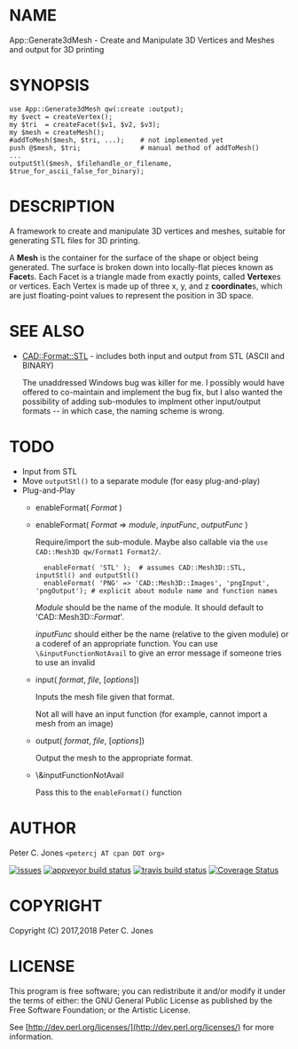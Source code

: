 # NAME

App::Generate3dMesh - Create and Manipulate 3D Vertices and Meshes and output for 3D printing

# SYNOPSIS

    use App::Generate3dMesh qw(:create :output);
    my $vect = createVertex();
    my $tri  = createFacet($v1, $v2, $v3);
    my $mesh = createMesh();
    #addToMesh($mesh, $tri, ...);    # not implemented yet
    push @$mesh, $tri;               # manual method of addToMesh()
    ...
    outputStl($mesh, $filehandle_or_filename, $true_for_ascii_false_for_binary);

# DESCRIPTION

A framework to create and manipulate 3D vertices and meshes, suitable for generating STL files
for 3D printing.

A **Mesh** is the container for the surface of the shape or object being generated.  The surface is broken down
into locally-flat pieces known as **Facet**s.  Each Facet is a triangle made from exactly points, called
**Vertex**es or vertices.  Each Vertex is made up of three x, y, and z **coordinate**s, which are just
floating-point values to represent the position in 3D space.

# SEE ALSO

- [CAD::Format::STL](https://metacpan.org/pod/CAD::Format::STL) - includes both input and output from STL (ASCII and BINARY)

    The unaddressed Windows bug was killer for me.  I possibly would have offered
    to co-maintain and implement the bug fix, but I also wanted the possibility
    of adding sub-modules to implment other input/output formats -- in which case, the naming
    scheme is wrong.

# TODO

- Input from STL
- Move `outputStl()` to a separate module (for easy plug-and-play)
- Plug-and-Play
    - enableFormat( _Format_ )
    - enableFormat( _Format_ => _module_, _inputFunc_, _outputFunc_ )

        Require/import the sub-module.  Maybe also callable via the `use CAD::Mesh3D qw/Format1 Format2/`.

            enableFormat( 'STL' );  # assumes CAD::Mesh3D::STL, inputStl() and outputStl()
            enableFormat( 'PNG' => 'CAD::Mesh3D::Images', 'pngInput', 'pngOutput'); # explicit about module name and function names

        _Module_ should be the name of the module.  It should default to
        'CAD::Mesh3D::_Format_'.

        _inputFunc_ should either be the name (relative to the given module) or a
        coderef of an appropriate function.  You can use `\&inputFunctionNotAvail`
        to give an error message if someone tries to use an invalid

    - input( _format_, _file_, \[_options_\])

        Inputs the mesh file given that format.

        Not all will have an input function (for example, cannot import a mesh from an image)

    - output( _format_, _file_, \[_options_\])

        Output the mesh to the appropriate format.

    - \\&inputFunctionNotAvail

        Pass this to the `enableFormat()` function

# AUTHOR

Peter C. Jones `<petercj AT cpan DOT org>`

<div>
    <a href="https://github.com/pryrt/App-Generate3dMesh/issues"><img src="https://img.shields.io/github/issues/pryrt/App-Generate3dMesh.svg" alt="issues" title="issues"></a>
    <a href="https://ci.appveyor.com/project/pryrt/App-Generate3dMesh"><img src="https://ci.appveyor.com/api/projects/status/r4o672g0ua4dvt11?svg=true" alt="appveyor build status" title="appveyor build status"></a>
    <a href="https://travis-ci.org/pryrt/App-Generate3dMesh"><img src="https://travis-ci.org/pryrt/App-Generate3dMesh.svg?branch=master" alt="travis build status" title="travis build status"></a>
    <a href='https://coveralls.io/github/pryrt/App-Generate3dMesh?branch=master'><img src='https://coveralls.io/repos/github/pryrt/App-Generate3dMesh/badge.svg?branch=master' alt='Coverage Status' title='Coverage Status' /></a>
</div>

# COPYRIGHT

Copyright (C) 2017,2018 Peter C. Jones

# LICENSE

This program is free software; you can redistribute it and/or modify it
under the terms of either: the GNU General Public License as published
by the Free Software Foundation; or the Artistic License.

See [http://dev.perl.org/licenses/](http://dev.perl.org/licenses/) for more information.
